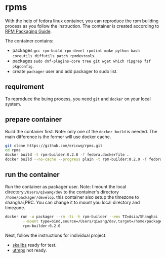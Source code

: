 # rpms

With the help of fedora linux container, you can reproduce the rpm building process as you follow the instruction. The container is created according to [RPM Packaging Guide](https://rpm-packaging-guide.github.io/#introduction).

 The container contains:
- packages `gcc rpm-build rpm-devel rpmlint make python bash coreutils diffutils patch rpmdevtools`.
- packages `sudo dnf-plugins-core tree git wget which ripgrep fzf pkgconfig`.
- create `packager` user and add packager to sudo list.

## requirement
To reproduce the buing process, you need `git` and `docker` on your local system.

## prepare container
Build the container first. Note: only one of the `docker build` is needed. The main difference is the former will use docker cache.
```sh
git clone https://github.com/ericwq/rpms.git
cd rpms
docker build -t rpm-builder:0.2.0 -f fedora.dockerfile .
docker build --no-cache --progress plain -t rpm-builder:0.2.0 -f fedora.dockerfile .
```
## run the container
Run the container as packager user. Note: I mount the local directory:`/Users/qiwang/dev` to the container's directory `/home/packager/develop`. this container also setup the timezone to shanghai,PRC. You can change it to mount you local directory and timezone.
```sh
docker run -u packager --rm -ti -h rpm-builder --env TZ=Asia/Shanghai --name rpm-builder --privileged \
        --mount type=bind,source=/Users/qiwang/dev,target=/home/packager/develop \
        rpm-builder:0.2.0
```

Next, follow the instructions for individual project.
- [skalibs](skalibs/readme.md) ready for test.
- [utmps](utmps/readme.md) not ready.
